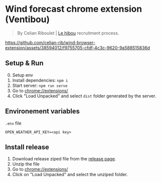 # Wind forecast chrome extension (Ventibou)
> By Celian Riboulet | [Le hibou](https://www.lehibou.com/) recruitment process.



https://github.com/celian-rib/wind-browser-extension/assets/38594012/f9755705-cfdf-4c3c-9620-9a588515836d



## Setup & Run

0. Setup env
1. Install dependencies: `npm i`
2. Start server: `npm run serve`
3. Go to [chrome://extensions/](chrome://extensions/)
4. Click "Load Unpacked" and select `dist` folder generated by the server.

## Environement variables

`.env` file

```
OPEN_WEATHER_API_KEY=<api key>
```

## Install release

1. Download release ziped file from the [release page](https://github.com/celian-rib/wind-browser-extension/releases).
2. Unzip the file
3. Go to [chrome://extensions/](chrome://extensions/)
4. Click on "Load Unpacked" and select the unziped folder.
